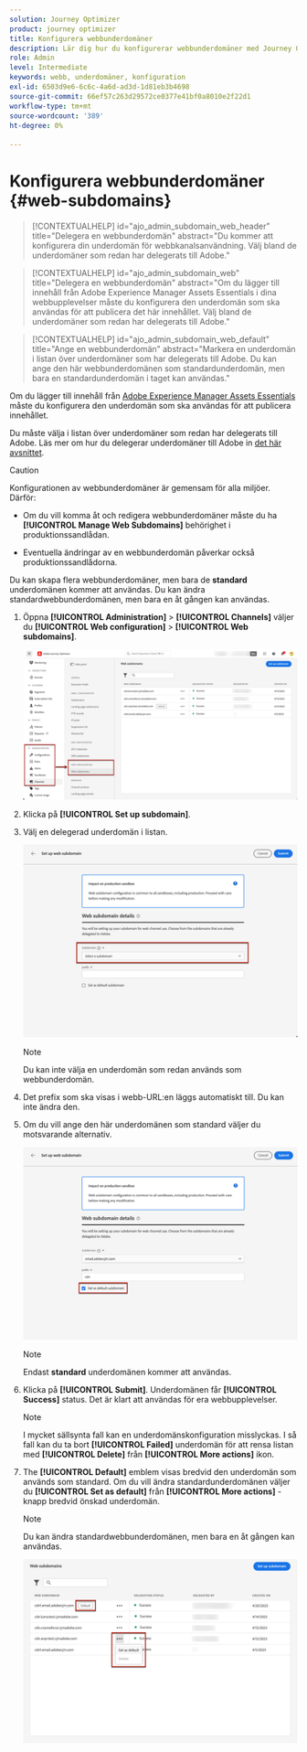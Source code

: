 ```yaml
---
solution: Journey Optimizer
product: journey optimizer
title: Konfigurera webbunderdomäner
description: Lär dig hur du konfigurerar webbunderdomäner med Journey Optimizer
role: Admin
level: Intermediate
keywords: webb, underdomäner, konfiguration
exl-id: 6503d9e6-6c6c-4a6d-ad3d-1d81eb3b4698
source-git-commit: 66ef57c263d29572ce0377e41bf0a8010e2f22d1
workflow-type: tm+mt
source-wordcount: '389'
ht-degree: 0%

---
```


# Konfigurera webbunderdomäner {#web-subdomains}

>[!CONTEXTUALHELP]
>id="ajo_admin_subdomain_web_header"
>title="Delegera en webbunderdomän"
>abstract="Du kommer att konfigurera din underdomän för webbkanalsanvändning. Välj bland de underdomäner som redan har delegerats till Adobe."

>[!CONTEXTUALHELP]
>id="ajo_admin_subdomain_web"
>title="Delegera en webbunderdomän"
>abstract="Om du lägger till innehåll från Adobe Experience Manager Assets Essentials i dina webbupplevelser måste du konfigurera den underdomän som ska användas för att publicera det här innehållet. Välj bland de underdomäner som redan har delegerats till Adobe."

>[!CONTEXTUALHELP]
>id="ajo_admin_subdomain_web_default"
>title="Ange en webbunderdomän"
>abstract="Markera en underdomän i listan över underdomäner som har delegerats till Adobe. Du kan ange den här webbunderdomänen som standardunderdomän, men bara en standardunderdomän i taget kan användas."

Om du lägger till innehåll från [Adobe Experience Manager Assets Essentials](../email/assets-essentials.md) måste du konfigurera den underdomän som ska användas för att publicera innehållet.

Du måste välja i listan över underdomäner som redan har delegerats till Adobe. Läs mer om hur du delegerar underdomäner till Adobe in [det här avsnittet](../configuration/delegate-subdomain.md).

>[!CAUTION]
>
>Konfigurationen av webbunderdomäner är gemensam för alla miljöer. Därför:
>
>* Om du vill komma åt och redigera webbunderdomäner måste du ha **[!UICONTROL Manage Web Subdomains]** behörighet i produktionssandlådan.
>
> * Eventuella ändringar av en webbunderdomän påverkar också produktionssandlådorna.


Du kan skapa flera webbunderdomäner, men bara de **standard** underdomänen kommer att användas. Du kan ändra standardwebbunderdomänen, men bara en åt gången kan användas.

1. Öppna **[!UICONTROL Administration]** > **[!UICONTROL Channels]** väljer du **[!UICONTROL Web configuration]** > **[!UICONTROL Web subdomains]**.

   ![](assets/web-access-subdomains.png)

1. Klicka på **[!UICONTROL Set up subdomain]**.

1. Välj en delegerad underdomän i listan.

   ![](assets/web-subdomain-details.png)

   >[!NOTE]
   >
   >Du kan inte välja en underdomän som redan används som webbunderdomän.

1. Det prefix som ska visas i webb-URL:en läggs automatiskt till. Du kan inte ändra den.

1. Om du vill ange den här underdomänen som standard väljer du motsvarande alternativ.

   ![](assets/web-subdomain-details-default.png)

   >[!NOTE]
   >
   >Endast **standard** underdomänen kommer att användas.

1. Klicka på **[!UICONTROL Submit]**. Underdomänen får **[!UICONTROL Success]** status. Det är klart att användas för era webbupplevelser.

   >[!NOTE]
   >
   >I mycket sällsynta fall kan en underdomänskonfiguration misslyckas. I så fall kan du ta bort **[!UICONTROL Failed]** underdomän för att rensa listan med **[!UICONTROL Delete]** från **[!UICONTROL More actions]** ikon.

1. The **[!UICONTROL Default]** emblem visas bredvid den underdomän som används som standard. Om du vill ändra standardunderdomänen väljer du **[!UICONTROL Set as default]** från **[!UICONTROL More actions]** -knapp bredvid önskad underdomän.

   >[!NOTE]
   >
   >Du kan ändra standardwebbunderdomänen, men bara en åt gången kan användas.

   ![](assets/web-subdomain-default.png)

   <!--Only a subdomain with the **[!UICONTROL Success]** status can be set as default.

    You cannot delete a subdomain with the **[!UICONTROL Processing]** status.-->
